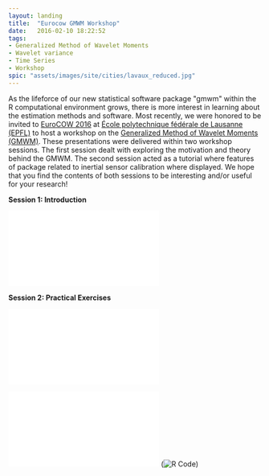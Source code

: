 ```yaml
---
layout: landing
title:  "Eurocow GMWM Workshop"
date:   2016-02-10 18:22:52
tags: 
- Generalized Method of Wavelet Moments
- Wavelet variance
- Time Series
- Workshop
spic: "assets/images/site/cities/lavaux_reduced.jpg"
---
```


As the lifeforce of our new statistical software package "gmwm" within the R computational environment grows, there is more interest in learning about the estimation methods and software. Most recently, we were honored to be invited to [EuroCOW 2016](http://www.eurocow2016.org/) at [École polytechnique fédérale de Lausanne (EPFL)](https://www.epfl.ch/index.en.html) to host a workshop on the [Generalized Method of Wavelet Moments (GMWM)](http://smac-group.com/methods/gmwm). These presentations were delivered within two workshop sessions. The first session dealt with exploring the motivation and theory behind the GMWM.  The second session  acted as a tutorial where features of package related to inertial sensor calibration where displayed. We hope that you find the contents of both sessions to be interesting and/or useful for your research!


**Session 1: Introduction**

![The GMWM: A New Framework for Inertial Sensor Calibration](/assets/conferences/eurocow2016/Eurocow_GMWM.pdf)

**Session 2: Practical Exercises**

![Guided GMWM Tutorial](/assets/conferences/eurocow2016/eurocow_GMWM_workshop_R.html)
 
![Take-Home Exercises](/assets/conferences/eurocow2016/eurocow_exercise_sheet.pdf) (![R Code](/assets/conferences/eurocow2016/eurocow_exercise_code.r))
